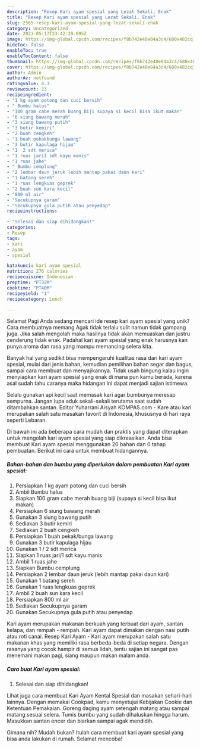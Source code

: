 ```yaml
---
description: "Resep Kari ayam spesial yang Lezat Sekali, Enak"
title: "Resep Kari ayam spesial yang Lezat Sekali, Enak"
slug: 2565-resep-kari-ayam-spesial-yang-lezat-sekali-enak
category: Uncategorized
date: 2023-05-17T23:42:29.095Z
image: https://img-global.cpcdn.com/recipes/f8b742e40e84a3c4/680x482cq70/kari-ayam-spesial-foto-resep-utama.jpg
hideToc: false
enableToc: true
enableTocContent: false
thumbnail: https://img-global.cpcdn.com/recipes/f8b742e40e84a3c4/680x482cq70/kari-ayam-spesial-foto-resep-utama.jpg
cover: https://img-global.cpcdn.com/recipes/f8b742e40e84a3c4/680x482cq70/kari-ayam-spesial-foto-resep-utama.jpg
author: Admin
authorAv: notfound
ratingvalue: 4.3
reviewcount: 23
recipeingredient:
- "1 kg ayam potong dan cuci bersih"
- " Bumbu halus"
- "100 gram cabe merah buang biji supaya si kecil bisa ikut makan"
- "6 siung bawang merah"
- "3 siung bawang putih"
- "3 butir kemiri"
- "2 buah cengkeh"
- "1 buah pekakbunga lawang"
- "3 butir kapulaga hijau"
- "1  2 sdt merica"
- "1 ruas jari1 sdt kayu manis"
- "1 ruas jahe"
- " Bumbu cemplung"
- "2 lembar daun jeruk lebih mantap pakai daun kari"
- "1 batang sereh"
- "1 ruas lengkuas geprek"
- "2 buah sun kara kecil"
- "800 ml air"
- "Secukupnya garam"
- "Secukupnya gula putih atau penyedap"
recipeinstructions:

- "Selesai dan siap dihidangkan!"
categories:
- Resep
tags:
- kari
- ayam
- spesial

katakunci: kari ayam spesial 
nutrition: 276 calories
recipecuisine: Indonesian
preptime: "PT32M"
cooktime: "PT40M"
recipeyield: "1"
recipecategory: Lunch

---
```



Selamat Pagi Anda sedang mencari ide resep kari ayam spesial yang unik? Cara membuatnya memang Agak tidak terlalu sulit namun tidak gampang juga. Jika salah mengolah maka hasilnya tidak akan memuaskan dan justru cenderung tidak enak. Padahal kari ayam spesial yang enak harusnya kan punya aroma dan rasa yang mampu memancing selera kita.


Banyak hal yang sedikit bisa mempengaruhi kualitas rasa dari kari ayam spesial, mulai dari jenis bahan, kemudian pemilihan bahan segar dan bagus, sampai cara membuat dan menyajikannya. Tidak usah bingung kalau ingin menyiapkan kari ayam spesial yang enak di mana pun kamu berada, karena asal sudah tahu caranya maka hidangan ini dapat menjadi sajian istimewa.

Selalu gunakan api kecil saat memasak kari agar bumbunya meresap sempurna. Jangan lupa aduk sekali-sekali terutama saat sudah ditambahkan santan. Editor Yuharrani Aisyah KOMPAS.com - Kare atau kari merupakan salah satu masakan favorit di Indonesia, khususnya di hari raya seperti Lebaran.


Di bawah ini ada beberapa cara mudah dan praktis yang dapat diterapkan untuk mengolah kari ayam spesial yang siap dikreasikan. Anda bisa membuat Kari ayam spesial menggunakan 20 bahan dan 0 tahap pembuatan. Berikut ini cara untuk membuat hidangannya.

<!--inarticleads1-->

##### Bahan-bahan dan bumbu yang diperlukan dalam pembuatan Kari ayam spesial:

1. Persiapkan 1 kg ayam potong dan cuci bersih
1. Ambil  Bumbu halus
1. Siapkan 100 gram cabe merah buang biji (supaya si kecil bisa ikut makan)
1. Persiapkan 6 siung bawang merah
1. Gunakan 3 siung bawang putih
1. Sediakan 3 butir kemiri
1. Sediakan 2 buah cengkeh
1. Persiapkan 1 buah pekak/bunga lawang
1. Gunakan 3 butir kapulaga hijau
1. Gunakan 1 / 2 sdt merica
1. Siapkan 1 ruas jari/1 sdt kayu manis
1. Ambil 1 ruas jahe
1. Siapkan  Bumbu cemplung
1. Persiapkan 2 lembar daun jeruk (lebih mantap pakai daun kari)
1. Gunakan 1 batang sereh
1. Gunakan 1 ruas lengkuas geprek
1. Ambil 2 buah sun kara kecil
1. Persiapkan 800 ml air
1. Sediakan Secukupnya garam
1. Gunakan Secukupnya gula putih atau penyedap


Kari ayam merupakan makanan berkuah yang terbuat dari ayam, santan kelapa, dan rempah - rempah. Kari ayam dapat dimakan dengan nasi putih atau roti canai. Resep Kari Ayam - Kari ayam merupakan salah satu makanan khas yang memiliki rasa berbeda-beda di setiap negara. Dengan rasanya yang cocok hampir di semua lidah, tentu sajian ini sangat pas menemani makan pagi, siang maupun makan malam anda. 

<!--inarticleads2-->

##### Cara buat Kari ayam spesial:


1. Selesai dan siap dihidangkan!

Lihat juga cara membuat Kari Ayam Kental Spesial dan masakan sehari-hari lainnya. Dengan memakai Cookpad, kamu menyetujui Kebijakan Cookie dan Ketentuan Pemakaian. Goreng daging ayam setengah matang atau sampai matang sesuai selera. Tumis bumbu yang sudah dihaluskan hingga harum. Masukkan santan encer dan biarkan sampai agak mendidih. 

Gimana nih? Mudah bukan? Itulah cara membuat kari ayam spesial yang bisa anda lakukan di rumah. Selamat mencoba!
